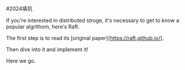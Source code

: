 #2024填坑


If you're interested in distributed stroge, it's necessary to get to know a popular algrithom, here's Raft.

The first step is to read its [original paper]{https://raft.github.io/}.

Then dive into it and implement it!

Here we go.
